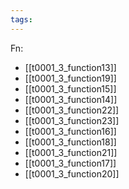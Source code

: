 ```yaml
---
tags:
---
```

Fn:
- [[t0001_3_function13]]
- [[t0001_3_function19]]
- [[t0001_3_function15]]
- [[t0001_3_function14]]
- [[t0001_3_function22]]
- [[t0001_3_function23]]
- [[t0001_3_function16]]
- [[t0001_3_function18]]
- [[t0001_3_function21]]
- [[t0001_3_function17]]
- [[t0001_3_function20]]
